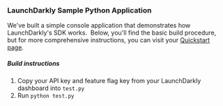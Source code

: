 ### LaunchDarkly Sample Python Application  ###
We've built a simple console application that demonstrates how LaunchDarkly's SDK works.  Below, you'll find the basic build procedure, but for more comprehensive instructions, you can visit your [Quickstart page](https://app.launchdarkly.com/quickstart#/).
##### Build instructions  #####
1. Copy your API key and feature flag key from your LaunchDarkly dashboard into `test.py` 
2. Run `python test.py`
